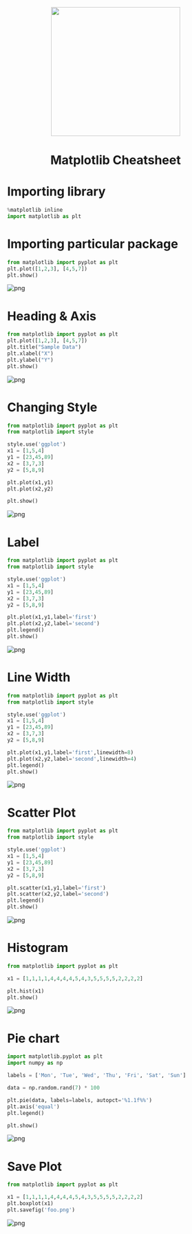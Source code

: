 <div align="center">
  <img src="https://github.com/matplotlib/matplotlib/blob/main/doc/_static/matplotlib-icon.svg" width="300px"/>
</div>
<h1 align="center">Matplotlib Cheatsheet</h1>

# Importing library


```python
%matplotlib inline
import matplotlib as plt
```

# Importing particular package


```python
from matplotlib import pyplot as plt
plt.plot([1,2,3], [4,5,7])
plt.show()
```


    
![png](https://github.com/ksalokya/matplotlib/blob/main/assets/output_3_0.png)
    


# Heading & Axis


```python
from matplotlib import pyplot as plt
plt.plot([1,2,3], [4,5,7])
plt.title("Sample Data")
plt.xlabel("X")
plt.ylabel("Y")
plt.show()
```


    
![png](https://github.com/ksalokya/matplotlib/blob/main/assets/output_5_0.png)
    


# Changing Style


```python
from matplotlib import pyplot as plt
from matplotlib import style

style.use('ggplot')
x1 = [1,5,4]
y1 = [23,45,89]
x2 = [3,7,3]
y2 = [5,8,9]

plt.plot(x1,y1)
plt.plot(x2,y2)

plt.show()
```


    
![png](https://github.com/ksalokya/matplotlib/blob/main/assets/output_7_0.png)
    


# Label


```python
from matplotlib import pyplot as plt
from matplotlib import style

style.use('ggplot')
x1 = [1,5,4]
y1 = [23,45,89]
x2 = [3,7,3]
y2 = [5,8,9]

plt.plot(x1,y1,label='first')
plt.plot(x2,y2,label='second')
plt.legend()
plt.show()
```


    
![png](https://github.com/ksalokya/matplotlib/blob/main/assets/output_9_0.png)
    


# Line Width


```python
from matplotlib import pyplot as plt
from matplotlib import style

style.use('ggplot')
x1 = [1,5,4]
y1 = [23,45,89]
x2 = [3,7,3]
y2 = [5,8,9]

plt.plot(x1,y1,label='first',linewidth=8)
plt.plot(x2,y2,label='second',linewidth=4)
plt.legend()
plt.show()
```


    
![png](https://github.com/ksalokya/matplotlib/blob/main/assets/output_11_0.png)
    


# Scatter Plot


```python
from matplotlib import pyplot as plt
from matplotlib import style

style.use('ggplot')
x1 = [1,5,4]
y1 = [23,45,89]
x2 = [3,7,3]
y2 = [5,8,9]

plt.scatter(x1,y1,label='first')
plt.scatter(x2,y2,label='second')
plt.legend()
plt.show()
```


    
![png](https://github.com/ksalokya/matplotlib/blob/main/assets/output_13_0.png)
    


# Histogram


```python
from matplotlib import pyplot as plt

x1 = [1,1,1,1,4,4,4,4,5,4,3,5,5,5,5,2,2,2,2]

plt.hist(x1)
plt.show()
```


    
![png](https://github.com/ksalokya/matplotlib/blob/main/assets/output_15_0.png)
    


# Pie chart


```python
import matplotlib.pyplot as plt
import numpy as np

labels = ['Mon', 'Tue', 'Wed', 'Thu', 'Fri', 'Sat', 'Sun']

data = np.random.rand(7) * 100

plt.pie(data, labels=labels, autopct='%1.1f%%')
plt.axis('equal')
plt.legend()

plt.show()
```


    
![png](https://github.com/ksalokya/matplotlib/blob/main/assets/output_17_0.png)
    


# Save Plot


```python
from matplotlib import pyplot as plt

x1 = [1,1,1,1,4,4,4,4,5,4,3,5,5,5,5,2,2,2,2]
plt.boxplot(x1)
plt.savefig('foo.png')
```


    
![png](https://github.com/ksalokya/matplotlib/blob/main/assets/output_19_0.png)
    


